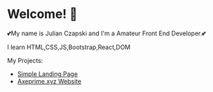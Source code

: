 # Welcome! 👋
💕My name is Julian Czapski and I'm a Amateur Front End Developer.💕

I learn HTML,CSS,JS,Bootstrap,React,DOM

My Projects:
* [Simple Landing Page](https://github.com/MatterDev/Minimalist-Landing-Page)
* [Axeprime.xyz Website](https://github.com/MatterDev/Axeprime.xyz)
